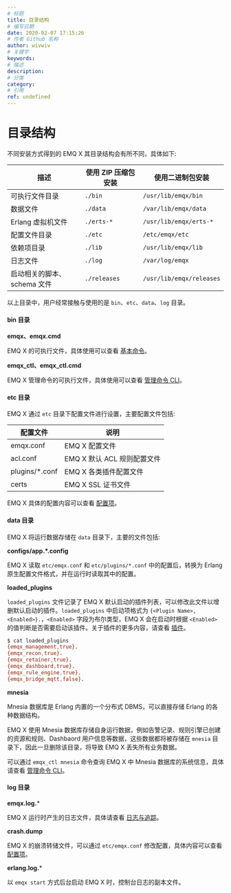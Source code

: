 ```yaml
---
# 标题
title: 目录结构
# 编写日期
date: 2020-02-07 17:15:26
# 作者 Github 名称
author: wivwiv
# 关键字
keywords:
# 描述
description:
# 分类
category: 
# 引用
ref: undefined
---
```


# 目录结构

不同安装方式得到的 EMQ X 其目录结构会有所不同，具体如下:

| 描述                        | 使用 ZIP 压缩包安装                 | 使用二进制包安装                  |
| --------------------------- | -------------------------------- | ----------------------------- |
| 可执行文件目录              | `./bin`                          | `/usr/lib/emqx/bin`           |
| 数据文件                    | `./data`                         | `/var/lib/emqx/data`          |
| Erlang 虚拟机文件           | `./erts-*`                       | `/usr/lib/emqx/erts-*`        |
| 配置文件目录                | `./etc`                          | `/etc/emqx/etc`               |
| 依赖项目录                  | `./lib`                          | `/usr/lib/emqx/lib`           |
| 日志文件                    | `./log`                          | `/var/log/emqx`               |
| 启动相关的脚本、schema 文件 | `./releases`                     | `/usr/lib/emqx/releases`      |

以上目录中，用户经常接触与使用的是 `bin`、`etc`、`data`、`log` 目录。

#### bin 目录

**emqx、emqx.cmd**

EMQ X 的可执行文件，具体使用可以查看 [基本命令](using-emqx/command-line.md)。

**emqx_ctl、emqx_ctl.cmd**

EMQ X 管理命令的可执行文件，具体使用可以查看  [管理命令 CLI](advanced/cli.md)。

#### etc 目录

EMQ X 通过 `etc` 目录下配置文件进行设置，主要配置文件包括:

| 配置文件           | 说明                      |
| -------------- | ------------------------- |
| emqx.conf      | EMQ X 配置文件  |
| acl.conf       | EMQ X 默认 ACL 规则配置文件 |
| plugins/*.conf | EMQ X 各类插件配置文件    |
| certs          | EMQ X SSL 证书文件       |

EMQ X 具体的配置内容可以查看 [配置项](configuration/index.md)。

#### data 目录

EMQ X 将运行数据存储在 `data` 目录下，主要的文件包括:

**configs/app.*.config**

EMQ X 读取 `etc/emqx.conf` 和 `etc/plugins/*.conf` 中的配置后，转换为 Erlang 原生配置文件格式，并在运行时读取其中的配置。

**loaded_plugins**

`loaded_plugins` 文件记录了 EMQ X 默认启动的插件列表，可以修改此文件以增删默认启动的插件。`loaded_plugins` 中启动项格式为 `{<Plugin Name>, <Enabled>}.`，`<Enabled>` 字段为布尔类型，EMQ X 会在启动时根据 `<Enabled>` 的值判断是否需要启动该插件。关于插件的更多内容，请查看 [插件](advanced/plugins.md)。

```bash
$ cat loaded_plugins
{emqx_management,true}.
{emqx_recon,true}.
{emqx_retainer,true}.
{emqx_dashboard,true}.
{emqx_rule_engine,true}.
{emqx_bridge_mqtt,false}.
```

**mnesia**

Mnesia 数据库是 Erlang 内置的一个分布式 DBMS，可以直接存储 Erlang 的各种数据结构。

EMQ X 使用 Mnesia 数据库存储自身运行数据，例如告警记录、规则引擎已创建的资源和规则、Dashbaord 用户信息等数据，这些数据都将被存储在 `mnesia` 目录下，因此一旦删除该目录，将导致 EMQ X 丢失所有业务数据。

可以通过 `emqx_ctl mnesia` 命令查询 EMQ X 中 Mnesia 数据库的系统信息，具体请查看 [管理命令 CLI](advanced/cli.md)。


#### log 目录

**emqx.log.***

EMQ X 运行时产生的日志文件，具体请查看 [日志与追踪](using-emqx/log.md)。

**crash.dump**

EMQ X 的崩溃转储文件，可以通过 `etc/emqx.conf` 修改配置，具体内容可以查看 [配置项](configuration/index.md)。

**erlang.log.***

以 `emqx start` 方式后台启动 EMQ X 时，控制台日志的副本文件。
    